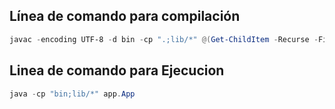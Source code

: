 ## Línea de comando para compilación

```powershell
javac -encoding UTF-8 -d bin -cp ".;lib/*" @(Get-ChildItem -Recurse -Filter *.java -Path src | ForEach-Object { $_.FullName })
```


## Linea de comando para Ejecucion 

```powershell
java -cp "bin;lib/*" app.App
```
